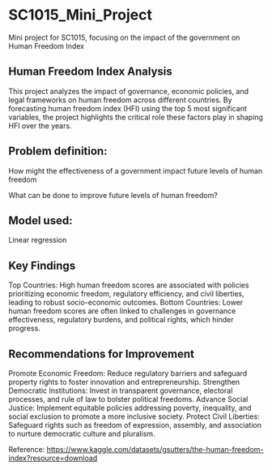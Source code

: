 # SC1015_Mini_Project
Mini project for SC1015, focusing on the impact of the government on Human Freedom Index


## Human Freedom Index Analysis
This project analyzes the impact of governance, economic policies, and legal frameworks on human freedom across different countries. By forecasting human freedom index (HFI) using the top 5 most significant variables, the project highlights the critical role these factors play in shaping HFI over the years.

## Problem definition:
How might the effectiveness of a government impact future levels of human freedom

What can be done to improve future levels of human freedom?

## Model used:
Linear regression

## Key Findings
Top Countries: High human freedom scores are associated with policies prioritizing economic freedom, regulatory efficiency, and civil liberties, leading to robust socio-economic outcomes.
Bottom Countries: Lower human freedom scores are often linked to challenges in governance effectiveness, regulatory burdens, and political rights, which hinder progress.

## Recommendations for Improvement
Promote Economic Freedom: Reduce regulatory barriers and safeguard property rights to foster innovation and entrepreneurship.
Strengthen Democratic Institutions: Invest in transparent governance, electoral processes, and rule of law to bolster political freedoms.
Advance Social Justice: Implement equitable policies addressing poverty, inequality, and social exclusion to promote a more inclusive society.
Protect Civil Liberties: Safeguard rights such as freedom of expression, assembly, and association to nurture democratic culture and pluralism.

Reference:
https://www.kaggle.com/datasets/gsutters/the-human-freedom-index?resource=download
